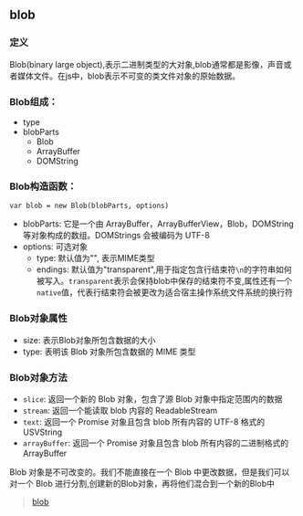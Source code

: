 ## blob
### 定义
Blob(binary large object),表示二进制类型的大对象,blob通常都是影像，声音或者媒体文件。在js中，blob表示不可变的类文件对象的原始数据。

### Blob组成：
* type
* blobParts
  * Blob
  * ArrayBuffer
  * DOMString

### Blob构造函数：
```
var blob = new Blob(blobParts, options)
```
* blobParts: 它是一个由 ArrayBuffer，ArrayBufferView，Blob，DOMString 等对象构成的数组。DOMStrings 会被编码为 UTF-8
* options: 可选对象
  * type: 默认值为"", 表示MIME类型
  * endings: 默认值为"transparent",用于指定包含行结束符`\n`的字符串如何被写入。`transparent`表示会保持blob中保存的结束符不变,属性还有一个`native`值，代表行结束符会被更改为适合宿主操作系统文件系统的换行符

### Blob对象属性
* size: 表示Blob对象所包含数据的大小
* type: 表明该 Blob 对象所包含数据的 MIME 类型

### Blob对象方法
* `slice`: 返回一个新的 Blob 对象，包含了源 Blob 对象中指定范围内的数据
* `stream`: 返回一个能读取 blob 内容的 ReadableStream
* `text`: 返回一个 Promise 对象且包含 blob 所有内容的 UTF-8 格式的 USVString
* `arrayBuffer`: 返回一个 Promise 对象且包含 blob 所有内容的二进制格式的 ArrayBuffer

Blob 对象是不可改变的。我们不能直接在一个 Blob 中更改数据，但是我们可以对一个 Blob 进行分割,创建新的Blob对象，再将他们混合到一个新的Blob中

> [blob](https://mp.weixin.qq.com/s?__biz=MzAxODE2MjM1MA==&mid=2651559280&idx=1&sn=bc71c7e518169fc315575b2c3ec22060&chksm=802542b1b752cba7e4cc6adbd9d8d9537e946df4f45c03f693197bb9c686aabb3bf228df9d9c&mpshare=1&scene=1&srcid=0828J1jscJH1O6s1KQ7BR8dO&sharer_sharetime=1598624260086&sharer_shareid=8c794445c738f5fb7a84aa99cb3a295e&key=e898af26a858d804d0b88c20cbbdc7c2e03a25451182a625084b39aa8e653b34bd649c5cff4962eeecd2d273a99c802b1b1b3e4cc6b08df51bc6445f67613b59ac118a4ef4c7cd57ea6ad4dfcf5ac1b294958b26e7f61d63d960ba637ca7fa70138501a7b854c328343987079155b0d660f1ece20d037af25f1facdefb2a26e7&ascene=1&uin=MTY0NTAyNjcyMw%3D%3D&devicetype=Windows+10+x64&version=62090538&lang=zh_CN&exportkey=AYuTBIAdrMh63zzdyBiPdZk%3D&pass_ticket=y8Azt6v0Nrwj7A2EktMD9nv9g51GIQeFr1XWlVMh%2F6%2BgNcJy97xJbD%2BlZhqqbdR0)